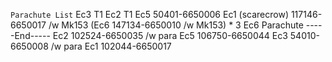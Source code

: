 `Parachute List`
	Ec3 T1
	Ec2 T1
Ec5 50401-6650006
Ec1 (scarecrow) 117146-6650017 /w Mk153
(Ec6 147134-6650010 /w Mk153) * 3
Ec6 Parachute
-----End-----
Ec2 102524-6650035 /w para
Ec5 106750-6650044
Ec3 54010-6650008 /w para
Ec1 102044-6650017